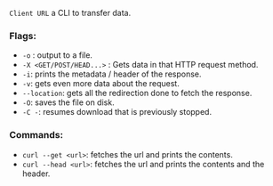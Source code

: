 `Client URL` a CLI to transfer data.

### Flags:
- `-o` : output to a file.
- `-X <GET/POST/HEAD...>` : Gets data in that HTTP request method.
- `-i`: prints the metadata / header of the response.
- `-v`: gets even more data about the request.
- `--location`: gets all the redirection done to fetch the response.
- `-O`: saves the file on disk.
- `-C -`: resumes download that is previously stopped.
### Commands:
- `curl --get <url>`: fetches the url and prints the contents.
- `curl --head <url>`: fetches the url and prints the contents and the header.